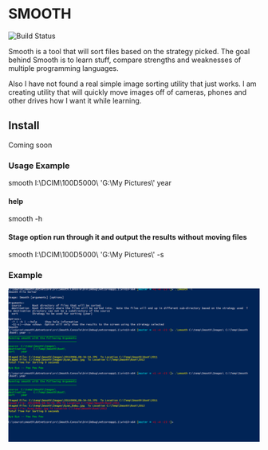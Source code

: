 # SMOOTH

![Build Status](https://travis-ci.org/jbrach/smooth.svg?branch=master)

Smooth is a tool that will sort files based on the strategy picked.
The goal behind Smooth is to learn stuff, compare strengths and weaknesses of multiple programming languages.

Also I have not found a real simple image sorting utility that just works.  I am creating utility that will quickly move images off of cameras, phones and other drives how I want it while learning.

## Install

Coming soon

### Usage Example

smooth I:\\DCIM\\100D5000\\ 'G:\\My Pictures\\' year

#### help

smooth -h

#### Stage option run through it and output the results without moving files

smooth I:\\DCIM\\100D5000\\ 'G:\\My Pictures\\' -s

### Example

![smooth Screenshot](Media/smoothconsole_core.png)
